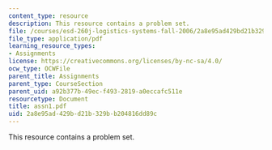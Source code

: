 ```yaml
---
content_type: resource
description: This resource contains a problem set.
file: /courses/esd-260j-logistics-systems-fall-2006/2a8e95ad429bd21b329bb204816dd89c_assn1.pdf
file_type: application/pdf
learning_resource_types:
- Assignments
license: https://creativecommons.org/licenses/by-nc-sa/4.0/
ocw_type: OCWFile
parent_title: Assignments
parent_type: CourseSection
parent_uid: a92b377b-49ec-f493-2819-a0eccafc511e
resourcetype: Document
title: assn1.pdf
uid: 2a8e95ad-429b-d21b-329b-b204816dd89c
---
```

This resource contains a problem set.